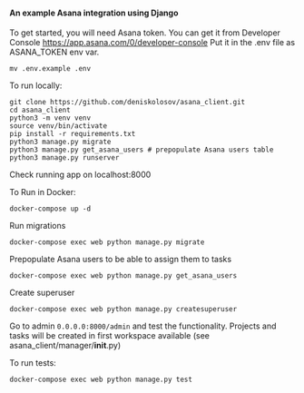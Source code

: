 #### An example Asana integration using Django
To get started, you will need Asana token. You can get it from Developer Console https://app.asana.com/0/developer-console
Put it in the .env file as ASANA_TOKEN env var.

```
mv .env.example .env
```


To run locally:

```
git clone https://github.com/deniskolosov/asana_client.git
cd asana_client
python3 -m venv venv
source venv/bin/activate
pip install -r requirements.txt
python3 manage.py migrate
python3 manage.py get_asana_users # prepopulate Asana users table
python3 manage.py runserver
```
Check running app on localhost:8000

To Run in Docker:
```
docker-compose up -d
```
Run migrations
```
docker-compose exec web python manage.py migrate
```
Prepopulate Asana users to be able to assign them to tasks

```
docker-compose exec web python manage.py get_asana_users
```
Create superuser
```
docker-compose exec web python manage.py createsuperuser
```
Go to admin `0.0.0.0:8000/admin` and test the functionality.
Projects and tasks will be created in first workspace available (see asana_client/manager/__init__.py)


To run tests:
```
docker-compose exec web python manage.py test
```

